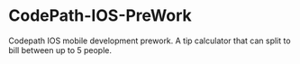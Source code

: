 # CodePath-IOS-PreWork
Codepath IOS mobile development prework. A tip calculator that can split to bill between up to 5 people.
